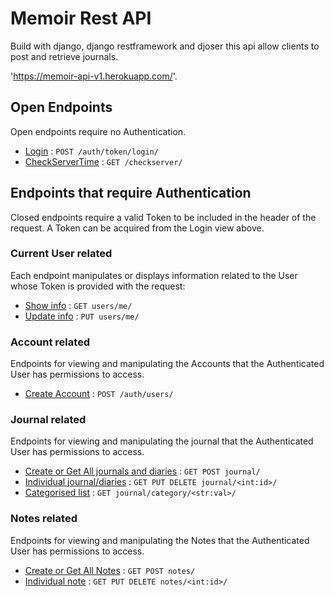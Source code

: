 # Memoir Rest API

Build with django, django restframework and djoser this api allow clients to post and retrieve journals.

'https://memoir-api-v1.herokuapp.com/'.

## Open Endpoints

Open endpoints require no Authentication.

* [Login](login.md) : `POST /auth/token/login/`
* [CheckServerTime](checkserver.md) : `GET /checkserver/`

## Endpoints that require Authentication

Closed endpoints require a valid Token to be included in the header of the
request. A Token can be acquired from the Login view above.

### Current User related

Each endpoint manipulates or displays information related to the User whose
Token is provided with the request:

* [Show info](authapp/get.md) : `GET users/me/`
* [Update info](authapp/put.md) : `PUT users/me/`
### Account related

Endpoints for viewing and manipulating the Accounts that the Authenticated User
has permissions to access.

* [Create Account](authapp/post.md) : `POST /auth/users/`

### Journal related

Endpoints for viewing and manipulating the journal that the Authenticated User
has permissions to access.

* [Create or Get All journals and diaries](journal/post.md) : `GET POST journal/`
* [Individual journal/diaries](journal/ind.md) : `GET PUT DELETE journal/<int:id>/`
* [Categorised list](journal/cat.md) : `GET journal/category/<str:val>/`

### Notes  related

Endpoints for viewing and manipulating the Notes that the Authenticated User
has permissions to access.

* [Create or Get All Notes](accounts/post.md) : `GET POST notes/`
* [Individual note](accounts/post.md) : `GET PUT DELETE notes/<int:id>/`
